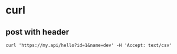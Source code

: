 # curl

## post with header
```
curl 'https://my.api/hello?id=1&name=dev' -H 'Accept: text/csv'
```
